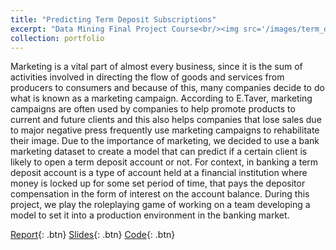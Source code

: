 ```yaml
---
title: "Predicting Term Deposit Subscriptions"
excerpt: "Data Mining Final Project Course<br/><img src='/images/term_deposit.png'>"
collection: portfolio
---
```


Marketing is a vital part of almost every business, since it is the sum of activities involved in directing the flow of goods and services from producers to consumers and because of this, many companies decide to do what is known as a marketing campaign. According to E.Taver, marketing campaigns are often used by companies to help promote products to current and future clients and this also helps companies that lose sales due to major negative press frequently use marketing campaigns to rehabilitate their image.
Due to the importance of marketing, we decided to use a bank marketing dataset to create a model that can predict if a certain client is likely to open a term deposit account or not. For context, in banking a term deposit account is a type of account held at a financial institution where money is locked up for some set period of time, that pays the depositor compensation in the form of interest on the account balance.
During this project, we play the roleplaying game of working on a team developing a model to set it into a production environment in the banking market.

[Report](https://github.com/fernando-ml/ClassProjectsMSc/blob/149f0771a053ac7d81066e184102b4e16f1260ea/Data%20Mining/report.pdf){: .btn}
[Slides](https://github.com/fernando-ml/ClassProjectsMSc/blob/149f0771a053ac7d81066e184102b4e16f1260ea/Data%20Mining/slides.pdf){: .btn}
[Code](https://github.com/fernando-ml/ClassProjectsMSc/tree/main/Data%20Mining){: .btn}
